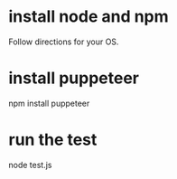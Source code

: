 # install node and npm

Follow directions for your OS.

# install puppeteer

npm install puppeteer

# run the test

node test.js
